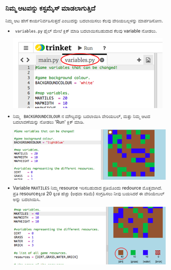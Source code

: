 ## ನಿಮ್ಮ ಆಟವನ್ನು ಕಸ್ಟಮೈಸ್ ಮಾಡಲಾಗುತ್ತಿದೆ

ನಿಮ್ಮ ಆಟ ಹೇಗೆ ಕಾರ್ಯನಿರ್ವಹಿಸುತ್ತದೆ ಎಂಬುದನ್ನು ಬದಲಾಯಿಸಲು ಕೆಲವು ವೇರಿಯಬಲ್ಗಳನ್ನು ಮಾರ್ಪಡಿಸೋಣ.

+ ` variables.py` ಫೈಲ್ ಮೇಲೆ ಕ್ಲಿಕ್ ಮಾಡಿ ಬದಲಾಯಿಸಬಹುದಾದ ಕೆಲವು variable ನೋಡಲು.
    
    ![ಸ್ಕ್ರೀನ್‍ಶಾಟ್](images/craft-variables.png)

+ ನಿಮ್ಮ ` BACKGROUNDCOLOUR` ನ ಮೌಲ್ಯವನ್ನು ಬದಲಾಯಿಸಿ ವೇರಿಯಬಲ್, ಮತ್ತು ನಿಮ್ಮ ಆಟದ ಬದಲಾವಣೆಯನ್ನು ನೋಡಲು 'Run' ಕ್ಲಿಕ್ ಮಾಡಿ.
    
    ![ಸ್ಕ್ರೀನ್‍ಶಾಟ್](images/craft-background.png)

+ Variable ` MAXTILES ` ನಿಮ್ಮ resource ಇರಿಸಬಹುದಾದ ಪ್ರತಿಯೊಂದು redource ಮೊತ್ತವಾಗಿದೆ. ಪ್ರತಿ resourceಕ್ಕಿಂತ 20 ಕ್ಕಿಂತ ಹೆಚ್ಚು (ಅಥವಾ ಕಡಿಮೆ) ಸಂಗ್ರಹಿಸಲು ನೀವು ಬಯಸಿದರೆ ಈ ವೇರಿಯೇಬಲ್ ಅನ್ನು ಬದಲಾಯಿಸಿ.
    
    ![ಸ್ಕ್ರೀನ್‍ಶಾಟ್](images/craft-maxtiles.png)